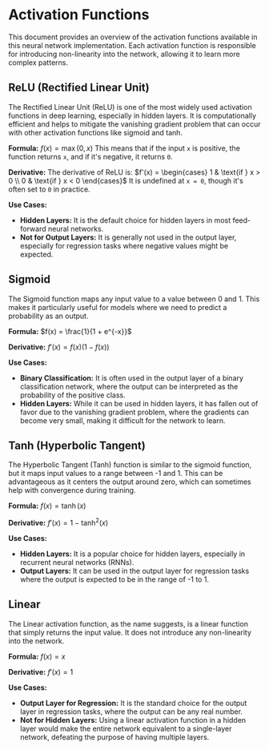 # Activation Functions

This document provides an overview of the activation functions available in
this neural network implementation. Each activation function is responsible for
introducing non-linearity into the network, allowing it to learn more complex
patterns.

## ReLU (Rectified Linear Unit)

The Rectified Linear Unit (ReLU) is one of the most widely used activation
functions in deep learning, especially in hidden layers. It is computationally
efficient and helps to mitigate the vanishing gradient problem that can occur
with other activation functions like sigmoid and tanh.

**Formula:**
$f(x) = \max(0, x)$
This means that if the input `x` is positive, the function returns `x`, and if
it's negative, it returns `0`.

**Derivative:**
The derivative of ReLU is:
$f'(x) = \begin{cases} 1 & \text{if } x > 0 \\ 0 & \text{if } x < 0 \end{cases}$
It is undefined at `x = 0`, though it's often set to `0` in practice.

**Use Cases:**

- **Hidden Layers:** It is the default choice for hidden layers in most
feed-forward neural networks.
- **Not for Output Layers:** It is generally not used in the output layer,
especially for regression tasks where negative values might be expected.

## Sigmoid

The Sigmoid function maps any input value to a value between 0 and 1. This
makes it particularly useful for models where we need to predict a probability
as an output.

**Formula:**
$f(x) = \frac{1}{1 + e^{-x}}$

**Derivative:**
$f'(x) = f(x)(1 - f(x))$

**Use Cases:**

- **Binary Classification:** It is often used in the output layer of a binary
classification network, where the output can be interpreted as the probability
of the positive class.
- **Hidden Layers:** While it can be used in hidden layers, it has fallen out
of favor due to the vanishing gradient problem, where the gradients can
become very small, making it difficult for the network to learn.

## Tanh (Hyperbolic Tangent)

The Hyperbolic Tangent (Tanh) function is similar to the sigmoid function, but
it maps input values to a range between -1 and 1. This can be advantageous as
it centers the output around zero, which can sometimes help with convergence
during training.

**Formula:**
$f(x) = \tanh(x)$

**Derivative:**
$f'(x) = 1 - \tanh^2(x)$

**Use Cases:**

- **Hidden Layers:** It is a popular choice for hidden layers, especially in
recurrent neural networks (RNNs).
- **Output Layers:** It can be used in the output layer for regression tasks
where the output is expected to be in the range of -1 to 1.

## Linear

The Linear activation function, as the name suggests, is a linear function that
simply returns the input value. It does not introduce any non-linearity into
the network.

**Formula:**
$f(x) = x$

**Derivative:**
$f'(x) = 1$

**Use Cases:**

- **Output Layer for Regression:** It is the standard choice for the output
layer in regression tasks, where the output can be any real number.
- **Not for Hidden Layers:** Using a linear activation function in a hidden
layer would make the entire network equivalent to a single-layer network,
defeating the purpose of having multiple layers.
